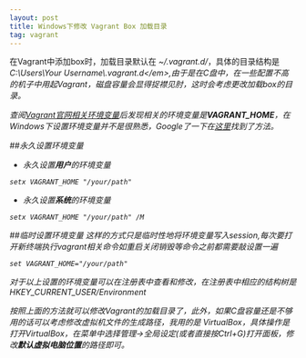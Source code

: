 ```yaml
---
layout: post
title: Windows下修改 Vagrant Box 加载目录
tag: vagrant
---
```

在Vagrant中添加box时，加载目录默认在 <em>~/.vagrant.d/</em>，具体的目录结构是<em>C:\Users\Your Username\\.vagrant.d\</em>,由于是在C盘中，在一些配置不高的机子中用起Vagrant，磁盘容量会显得捉襟见肘，这时会考虑更改加载box的目录。

查阅[Vagrant官网相关环境变量](http://docs.vagrantup.com/v2/other/environmental-variables.html)后发现相关的环境变量是**VAGRANT_HOME**，在Windows下设置环境变量并不是很熟悉，Google了一下在[这里](https://harvsworld.com/2014/change-vagrant_home-directory-windows/)找到了方法。

##永久设置环境变量

* 永久设置**用户**的环境变量

<pre><code class="highlighter">setx VAGRANT_HOME "/your/path"</code></pre>

* 永久设置**系统**的环境变量

<pre><code class="highlighter">setx VAGRANT_HOME "/your/path" /M</code></pre>

##临时设置环境变量
这样的方式只是临时性地将环境变量写入session,每次要打开新终端执行vagrant相关命令如重启关闭销毁等命令之前都需要敲设置一遍

<pre><code class="highlighter">set VAGRANT_HOME="/your/path"</code></pre>

对于以上设置的环境变量可以在注册表中查看和修改，在注册表中相应的结构树是<em>HKEY_CURRENT_USER/Environment</em>

按照上面的方法就可以修改Vagrant的加载目录了，此外，如果C盘容量还是不够用的话可以考虑修改虚拟机文件的生成路径，我用的是 VirtualBox，具体操作是打开VirtualBox，在菜单中选择<em>管理</em>-><em>全局设定</em>(或者直接按<em>Ctrl+G</em>)打开面板，修改**默认虚拟电脑位置**的路径即可。
